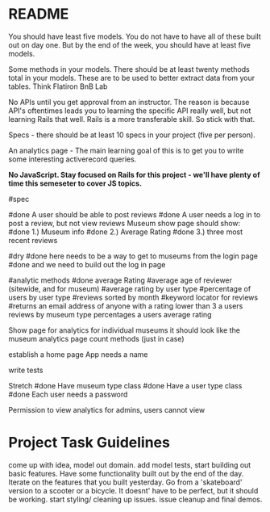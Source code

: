 # README

You should have least five models. You do not have to have all of these built out on day one. But by the end of the week, you should have at least five models.

Some methods in your models. There should be at least twenty methods total in your models. These are to be used to better extract data from your tables. Think Flatiron BnB Lab

No APIs until you get approval from an instructor. The reason is because API's oftentimes leads you to learning the specific API really well, but not learning Rails that well. Rails is a more transferable skill. So stick with that.

Specs - there should be at least 10 specs in your project (five per person).

An analytics page - The main learning goal of this is to get you to write some interesting activerecord queries.

**No JavaScript. Stay focused on Rails for this project - we'll have plenty of time this semeseter to cover JS topics.**


#spec

#done A user should be able to post reviews
#done A user needs a log in to post a review, but not view reviews
Museum show page should show:
#done 1.) Museum info
#done 2.) Average Rating
#done 3.) three most recent reviews

#dry
#done here needs to be a way to get to museums from the login page
#done and we need to build out the log in page

#analytic methods
#done average Rating
#average age of reviewer (sitewide, and for museum)
#average rating by user type
#percentage of users by user type
#reviews sorted by month
#keyword locator for reviews
#returns an email address of anyone with a rating lower than 3
a users reviews by museum type percentages
a users average rating

Show page for analytics for individual museums
it should look like the museum analytics page
count methods (just in case)

establish a home page
App needs a name

write tests


Stretch
#done Have museum type class
#done Have a user type class
#done Each user needs a password

Permission to view analytics for admins, users cannot view


# Project Task Guidelines
come up with idea, model out domain.
add model tests, start building out basic features. Have some functionality built out by the end of the day.
Iterate on the features that you built yesterday. Go from a 'skateboard' version to a scooter or a bicycle. It doesnt' have to be perfect, but it should be working.
start styling/ cleaning up issues.
issue cleanup and final demos.
